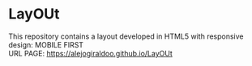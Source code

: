 # LayOUt
This repository contains a layout developed in HTML5 with responsive design: MOBILE FIRST <br>
URL PAGE: https://alejogiraldoo.github.io/LayOUt
